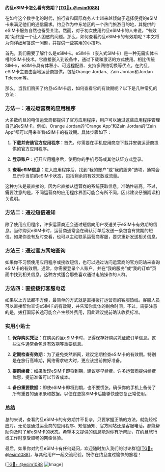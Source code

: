 **约旦eSIM卡怎么看有效期？[[TG💪+ @esim1088](https://t.me/s/esim1088)]**

在如今这个数字化的时代，旅行者和国际商务人士越来越倾向于选择便捷的eSIM卡来满足他们的通信需求。约旦作为中东地区的一个热门旅游目的地，其提供的eSIM卡服务自然也备受关注。然而，对于初次使用约旦eSIM卡的人来说，“有效期”始终是一个让人困惑的问题。那么，如何查看约旦eSIM卡的有效期呢？本文将为你详细解答这一问题，并提供一些实用的小技巧。

首先，我们需要了解什么是eSIM卡。eSIM卡（嵌入式SIM卡）是一种无需实体卡槽的SIM卡技术。它直接嵌入到设备中，通过下载和激活的方式使用。相比传统SIM卡，eSIM卡具有体积小、可远程配置、支持多网络切换等优点。在约旦，eSIM卡主要由当地运营商提供，包括Orange Jordan、Zain Jordan和Jordan Telecom等。

那么，当我们购买了约旦eSIM卡后，如何查看它的有效期呢？以下是几种常见的方法：

### 方法一：通过运营商的应用程序

大多数约旦的电信运营商都提供了官方应用程序，用户可以通过这些应用程序管理自己的eSIM卡。例如，Orange Jordan的“Orange App”和Zain Jordan的“Zain App”都可以用来查看eSIM卡的有效期。具体步骤如下：

1. **下载并安装官方应用程序**：首先，你需要在手机应用商店下载并安装运营商提供的官方应用程序。
   
2. **登录账户**：打开应用程序后，使用你的手机号码或其他认证方式登录。

3. **查看eSIM信息**：进入应用程序后，找到“我的账户”或“我的服务”选项，通常会显示你当前的eSIM卡状态，包括剩余的有效天数或流量。

这种方法是最直接的，因为它直接从运营商的系统获取信息，准确性较高。不过，需要注意的是，不同运营商的应用程序界面可能会有所不同，因此建议仔细阅读相关说明。

### 方法二：通过短信通知

除了使用应用程序，许多运营商还会通过短信向用户发送关于eSIM卡有效期的信息。当你购买eSIM卡时，运营商通常会在确认订单后发送一条包含有效期的短信。如果你没有及时查看，也可以主动联系运营商客服，要求重新发送相关信息。

### 方法三：通过官方网站查询

如果你不习惯使用应用程序或接收短信，也可以通过访问运营商的官方网站来查询eSIM卡的有效期。通常，你需要登录个人账户，并在“我的服务”或“我的订单”页面中找到相关信息。这种方式适合那些喜欢通过电脑操作的人群。

### 方法四：直接拨打客服电话

如果以上方法都不方便，最简单的方式就是直接拨打运营商的客服热线。客服人员可以直接帮你查询eSIM卡的有效期，并告知你具体的剩余时间。不过，需要注意的是，拨打国际长途可能会产生额外费用，因此建议提前确认收费标准。

### 实用小贴士

1. **保存购买凭证**：在购买约旦eSIM卡时，记得保存好购买凭证或订单信息。这些文件通常会包含有效期等重要信息。

2. **定期检查有效期**：为了避免突然断网，建议定期检查eSIM卡的有效期。特别是在旅行高峰期，网络需求较大时，更应该提前做好准备。

3. **提前续费**：如果发现eSIM卡即将到期，建议尽早续费。许多运营商提供续费优惠，提前准备可以节省成本。

4. **备份重要数据**：即使eSIM卡即将到期，也不要慌张。确保你的手机上备份了所有重要的通讯录和数据，以便在更换SIM卡后能够快速恢复正常使用。

### 总结

总的来说，查看约旦eSIM卡的有效期并不复杂，只要掌握正确的方法，就能轻松应对。无论是通过运营商的应用程序、短信通知、官方网站还是客服电话，都能帮助你及时了解eSIM卡的状态。希望本文提供的信息能对你有所帮助，在约旦旅行或工作时享受顺畅的网络体验。

最后，如果你对约旦eSIM卡有任何疑问，欢迎随时加入我们的讨论群组[[TG💪+ @esim1088](https://t.me/s/esim1088)]，与其他用户一起交流经验。祝你在约旦度过愉快的旅程！

[[TG💪+ @esim1088](https://t.me/s/esim1088) ![Image](https://i.postimg.cc/4NQfJmqS/Snipaste-2025-05-13-00-14-12.png)]